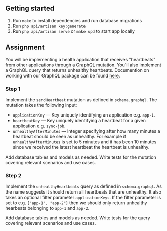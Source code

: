 ## Getting started
1. Run `make` to install dependencies and run database migrations
2. Run `php api/artisan key:generate`
3. Run `php api/artisan serve` or `make upd` to start app locally

## Assignment
You will be implementing a health application that receives "heartbeats" from other applications through a GraphQL mutation. You'll also implement a GraphQL query that returns unhealthy heartbeats. Documention on working with our GraphQL package can be found [here](https://github.com/glesys/butler-graphql).

### Step 1
Implement the `sendHeartbeat` mutation as defined in `schema.graphql`. The mutation takes the following input:

- `applicationKey` — Key uniquely identifying an application e.g. `app-1`.
- `heartbeatKey` — Key uniquely identifying a heartbeat for a given application e.g. `sync-job`.
- `unhealthyAfterMinutes` — Integer specifying after how many minutes a heartbeat should be seen as unhealthy. For example if `unhealthyAfterMinutes` is set to 5 minutes and it has been 10 minutes since we received the latest heartbeat the heartbeat is unhealthy.

Add database tables and models as needed. Write tests for the mutation covering relevant scenarios and use cases.

### Step 2
Implement the `unhealthyHeartbeats` query as defined in `schema.graphql`. As the name suggests it should return all heartbeats that are unhealthy. It also takes an optional filter parameter `applicationKeys`. If the filter parameter is set to e.g. `["app-1", "app-2"]` then we should only return unhealthy hearbeats belonging to `app-1` and `app-2`.

Add database tables and models as needed. Write tests for the query covering relevant scenarios and use cases.

